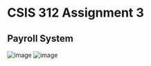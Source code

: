# CSIS 312 Assignment 3

## Payroll System
![image](https://github.com/MattTheCuber/CSIS-312/assets/32849887/fc82f422-10b7-4f83-9fce-bda1f16e39a6)
![image](https://github.com/MattTheCuber/CSIS-312/assets/32849887/00cf4bfc-6e6e-466e-9d55-ca55f735d09d)
